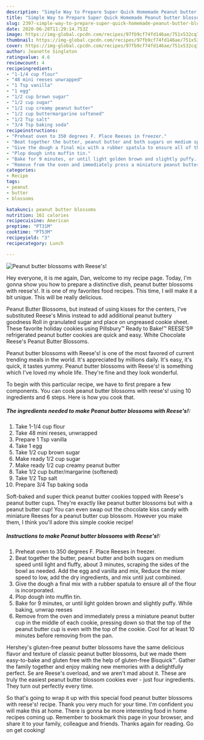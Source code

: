 ```yaml
---
description: "Simple Way to Prepare Super Quick Homemade Peanut butter blossoms with Reese&amp;#39;s!"
title: "Simple Way to Prepare Super Quick Homemade Peanut butter blossoms with Reese&amp;#39;s!"
slug: 2397-simple-way-to-prepare-super-quick-homemade-peanut-butter-blossoms-with-reese-and-39-s
date: 2020-06-28T11:29:14.753Z
image: https://img-global.cpcdn.com/recipes/97fb9cf74fd146ae/751x532cq70/peanut-butter-blossoms-with-reeses-recipe-main-photo.jpg
thumbnail: https://img-global.cpcdn.com/recipes/97fb9cf74fd146ae/751x532cq70/peanut-butter-blossoms-with-reeses-recipe-main-photo.jpg
cover: https://img-global.cpcdn.com/recipes/97fb9cf74fd146ae/751x532cq70/peanut-butter-blossoms-with-reeses-recipe-main-photo.jpg
author: Jeanette Singleton
ratingvalue: 4.6
reviewcount: 4
recipeingredient:
- "1-1/4 cup flour"
- "48 mini reeses unwrapped"
- "1 Tsp vanilla"
- "1 egg"
- "1/2 cup brown sugar"
- "1/2 cup sugar"
- "1/2 cup creamy peanut butter"
- "1/2 cup buttermargarine softened"
- "1/2 Tsp salt"
- "3/4 Tsp baking soda"
recipeinstructions:
- "Preheat oven to 350 degrees F. Place Reeses in freezer."
- "Beat together the butter, peanut butter and both sugars on medium speed until light and fluffy, about 3 minutes, scraping the sides of the bowl as needed. Add the egg and vanilla and mix, Reduce the mixer speed to low, add the dry ingredients, and mix until just combined."
- "Give the dough a final mix with a rubber spatula to ensure all of the flour is incorporated."
- "Plop dough into muffin tin."
- "Bake for 9 minutes, or until light golden brown and slightly puffy. While baking, unwrap reeses"
- "Remove from the oven and immediately press a miniature peanut butter cup in the middle of each cookie, pressing down so that the top of the peanut butter cup is even with the top of the cookie. Cool for at least 10 minutes before removing from the pan."
categories:
- Recipe
tags:
- peanut
- butter
- blossoms

katakunci: peanut butter blossoms 
nutrition: 161 calories
recipecuisine: American
preptime: "PT31M"
cooktime: "PT53M"
recipeyield: "3"
recipecategory: Lunch

---
```



![Peanut butter blossoms with Reese&#39;s!](https://img-global.cpcdn.com/recipes/97fb9cf74fd146ae/751x532cq70/peanut-butter-blossoms-with-reeses-recipe-main-photo.jpg)

Hey everyone, it is me again, Dan, welcome to my recipe page. Today, I'm gonna show you how to prepare a distinctive dish, peanut butter blossoms with reese&#39;s!. It is one of my favorites food recipes. This time, I will make it a bit unique. This will be really delicious.

Peanut Butter Blossoms, but instead of using kisses for the centers, I&#39;ve substituted Reese&#39;s Minis instead to add additional peanut buttery goodness Roll in granulated sugar and place on ungreased cookie sheet. These favorite holiday cookies using Pillsbury™ Ready to Bake!™ REESE&#39;S® refrigerated peanut butter cookies are quick and easy. White Chocolate Reese&#39;s Peanut Butter Blossoms.

Peanut butter blossoms with Reese&#39;s! is one of the most favored of current trending meals in the world. It's appreciated by millions daily. It's easy, it's quick, it tastes yummy. Peanut butter blossoms with Reese&#39;s! is something which I've loved my whole life. They're fine and they look wonderful.


To begin with this particular recipe, we have to first prepare a few components. You can cook peanut butter blossoms with reese&#39;s! using 10 ingredients and 6 steps. Here is how you cook that.

<!--inarticleads1-->

##### The ingredients needed to make Peanut butter blossoms with Reese&#39;s!:

1. Take 1-1/4 cup flour
1. Take 48 mini reeses, unwrapped
1. Prepare 1 Tsp vanilla
1. Take 1 egg
1. Take 1/2 cup brown sugar
1. Make ready 1/2 cup sugar
1. Make ready 1/2 cup creamy peanut butter
1. Take 1/2 cup butter/margarine (softened)
1. Take 1/2 Tsp salt
1. Prepare 3/4 Tsp baking soda


Soft-baked and super thick peanut butter cookies topped with Reese&#39;s peanut butter cups. They&#39;re exactly like peanut butter blossoms but with a peanut butter cup! You can even swap out the chocolate kiss candy with miniature Reeses for a peanut butter cup blossom. However you make them, I think you&#39;ll adore this simple cookie recipe! 

<!--inarticleads2-->

##### Instructions to make Peanut butter blossoms with Reese&#39;s!:

1. Preheat oven to 350 degrees F. Place Reeses in freezer.
1. Beat together the butter, peanut butter and both sugars on medium speed until light and fluffy, about 3 minutes, scraping the sides of the bowl as needed. Add the egg and vanilla and mix, Reduce the mixer speed to low, add the dry ingredients, and mix until just combined.
1. Give the dough a final mix with a rubber spatula to ensure all of the flour is incorporated.
1. Plop dough into muffin tin.
1. Bake for 9 minutes, or until light golden brown and slightly puffy. While baking, unwrap reeses
1. Remove from the oven and immediately press a miniature peanut butter cup in the middle of each cookie, pressing down so that the top of the peanut butter cup is even with the top of the cookie. Cool for at least 10 minutes before removing from the pan.


Hershey&#39;s gluten-free peanut butter blossoms have the same delicious flavor and texture of classic peanut butter blossoms, but we made them easy-to-bake and gluten free with the help of gluten-free Bisquick™. Gather the family together and enjoy making new memories with a delightfully perfect. Se are Reese&#39;s overload, and we aren&#39;t mad about it. These are truly the easiest peanut butter blossom cookies ever - just four ingredients. They turn out perfectly every time. 

So that's going to wrap it up with this special food peanut butter blossoms with reese&#39;s! recipe. Thank you very much for your time. I'm confident you will make this at home. There is gonna be more interesting food in home recipes coming up. Remember to bookmark this page in your browser, and share it to your family, colleague and friends. Thanks again for reading. Go on get cooking!
